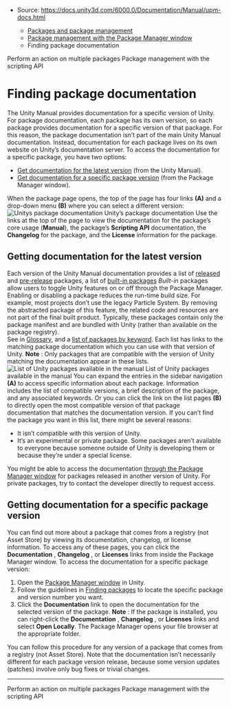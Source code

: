 * Source: https://docs.unity3d.com/6000.0/Documentation/Manual/upm-docs.html

  * [Packages and package management](https://docs.unity3d.com/6000.0/Documentation/Manual/PackagesList.html)
  * [Package management with the Package Manager window](https://docs.unity3d.com/6000.0/Documentation/Manual/managing-packages-window.html)
  * Finding package documentation


[](https://docs.unity3d.com/6000.0/Documentation/Manual/upm-ui-multi.html)
Perform an action on multiple packages
[](https://docs.unity3d.com/6000.0/Documentation/Manual/managing-packages-api.html)
Package management with the scripting API
# Finding package documentation
The Unity Manual provides documentation for a specific version of Unity. For package documentation, each package has its own version, so each package provides documentation for a specific version of that package. For this reason, the package documentation isn’t part of the main Unity Manual documentation. Instead, documentation for each package lives on its own website on Unity’s documentation server.
To access the documentation for a specific package, you have two options:
  * [Get documentation for the latest version](https://docs.unity3d.com/6000.0/Documentation/Manual/upm-docs.html#Manual) (from the Unity Manual).
  * [Get documentation for a specific package version](https://docs.unity3d.com/6000.0/Documentation/Manual/upm-docs.html#Editor) (from the Package Manager window).


When the package page opens, the top of the page has four links **(A)** and a drop-down menu **(B)** where you can select a different version:
![Unitys package documentation](https://docs.unity3d.com/6000.0/Documentation/uploads/Main/upm-docs.png) Unity’s package documentation
Use the links at the top of the page to view the documentation for the package’s core usage (**Manual**), the package’s **Scripting API** documentation, the **Changelog** for the package, and the **License** information for the package.
## Getting documentation for the latest version
Each version of the Unity Manual documentation provides a list of [released](https://docs.unity3d.com/6000.0/Documentation/Manual/pack-safe.html) and [pre-release](https://docs.unity3d.com/6000.0/Documentation/Manual/pack-preview.html) packages, a list of [built-in packages](https://docs.unity3d.com/6000.0/Documentation/Manual/pack-build.html) _Built-in_ packages allow users to toggle Unity features on or off through the Package Manager. Enabling or disabling a package reduces the run-time build size. For example, most projects don’t use the legacy Particle System. By removing the abstracted package of this feature, the related code and resources are not part of the final built product. Typically, these packages contain only the package manifest and are bundled with Unity (rather than available on the package registry).  
See in [Glossary](https://docs.unity3d.com/6000.0/Documentation/Manual/Glossary.html#Built-inpackage), and a [list of packages by keyword](https://docs.unity3d.com/6000.0/Documentation/Manual/pack-keys.html). Each list has links to the matching package documentation which you can use with that version of Unity. **Note** : Only packages that are compatible with the version of Unity matching the documentation appear in these lists.
![List of Unity packages available in the manual](https://docs.unity3d.com/6000.0/Documentation/uploads/Main/upm-docs-list.png) List of Unity packages available in the manual
You can expand the entries in the sidebar navigation **(A)** to access specific information about each package. Information includes the list of compatible versions, a brief description of the package, and any associated keywords. Or you can click the link on the list pages **(B)** to directly open the most compatible version of that package documentation that matches the documentation version.
If you can’t find the package you want in this list, there might be several reasons:
  * It isn’t compatible with this version of Unity.
  * It’s an experimental or private package. Some packages aren’t available to everyone because someone outside of Unity is developing them or because they’re under a special license.


You might be able to access the documentation [through the Package Manager window](https://docs.unity3d.com/6000.0/Documentation/Manual/upm-docs.html#Editor) for packages released in another version of Unity. For private packages, try to contact the developer directly to request access.
## Getting documentation for a specific package version
You can find out more about a package that comes from a registry (not Asset Store) by viewing its documentation, changelog, or license information.
To access any of these pages, you can click the **Documentation** , **Changelog** , or **Licenses** links from inside the Package Manager window.
To access the documentation for a specific package version:
  1. Open the [Package Manager window](https://docs.unity3d.com/6000.0/Documentation/Manual/upm-ui-access.html) in Unity.
  2. Follow the guidelines in [Finding packages](https://docs.unity3d.com/6000.0/Documentation/Manual/upm-ui-find.html) to locate the specific package and version number you want.
  3. Click the **Documentation** link to open the documentation for the selected version of the package. 
**Note** : If the package is installed, you can right-click the **Documentation** , **Changelog** , or **Licenses** links and select **Open Locally**. The Package Manager opens your file browser at the appropriate folder. 


You can follow this procedure for any version of a package that comes from a registry (not Asset Store). Note that the documentation isn’t necessarily different for each package version release, because some version updates (patches) involve only bug fixes or trivial changes.
* * *
[](https://docs.unity3d.com/6000.0/Documentation/Manual/upm-ui-multi.html)
Perform an action on multiple packages
[](https://docs.unity3d.com/6000.0/Documentation/Manual/managing-packages-api.html)
Package management with the scripting API
